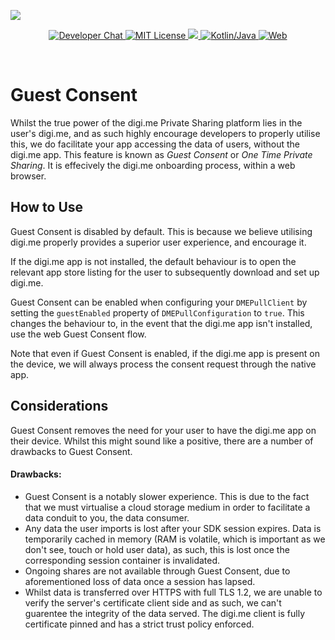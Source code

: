 ![](https://i.imgur.com/o1CNZZr.png)

<p align="center">
    <a href="https://digime-api.slack.com/">
        <img src="https://img.shields.io/badge/chat-slack-blueviolet.svg" alt="Developer Chat">
    </a>
    <a href="LICENSE">
        <img src="https://img.shields.io/badge/license-apache 2.0-blue.svg" alt="MIT License">
    </a>
    <a href="#">
    	<img src="https://img.shields.io/badge/build-passing-brightgreen.svg" 
    </a>
    <a href="https://swift.org">
        <img src="https://img.shields.io/badge/language-kotlin/java-ff69b4.svg" alt="Kotlin/Java">
    </a>
    <a href="https://twitter.com/codevapor">
        <img src="https://img.shields.io/badge/web-digi.me-red.svg" alt="Web">
    </a>
</p>

<br>

# Guest Consent

Whilst the true power of the digi.me Private Sharing platform lies in the user's digi.me, and as such highly encourage developers to properly utilise this, we do facilitate your app accessing the data of users, without the digi.me app. This feature is known as *Guest Consent* or *One Time Private Sharing*. It is effecively the digi.me onboarding process, within a web browser.

## How to Use

Guest Consent is disabled by default. This is because we believe utilising digi.me properly provides a superior user experience, and encourage it.

If the digi.me app is not installed, the default behaviour is to open the relevant app store listing for the user to subsequently download and set up digi.me.

Guest Consent can be enabled when configuring your `DMEPullClient` by setting the `guestEnabled` property of `DMEPullConfiguration` to `true`. This changes the behaviour to, in the event that the digi.me app isn't installed, use the web Guest Consent flow.

Note that even if Guest Consent is enabled, if the digi.me app is present on the device, we will always process the consent request through the native app.


## Considerations

Guest Consent removes the need for your user to have the digi.me app on their device. Whilst this might sound like a positive, there are a number of drawbacks to Guest Consent.

#### Drawbacks:

- Guest Consent is a notably slower experience. This is due to the fact that we must virtualise a cloud storage medium in order to facilitate a data conduit to you, the data consumer.
- Any data the user imports is lost after your SDK session expires. Data is temporarily cached in memory (RAM is volatile, which is important as we don't see, touch or hold user data), as such, this is lost once the corresponding session container is invalidated.
- Ongoing shares are not available through Guest Consent, due to aforementioned loss of data once a session has lapsed.
- Whilst data is transferred over HTTPS with full TLS 1.2, we are unable to verify the server's certificate client side and as such, we can't guarentee the integrity of the data served. The digi.me client is fully certificate pinned and has a strict trust policy enforced.